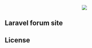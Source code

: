 <p align="center"><img src="https://laravel.com/assets/img/components/logo-laravel.svg"></p>


## Laravel forum site


## License
